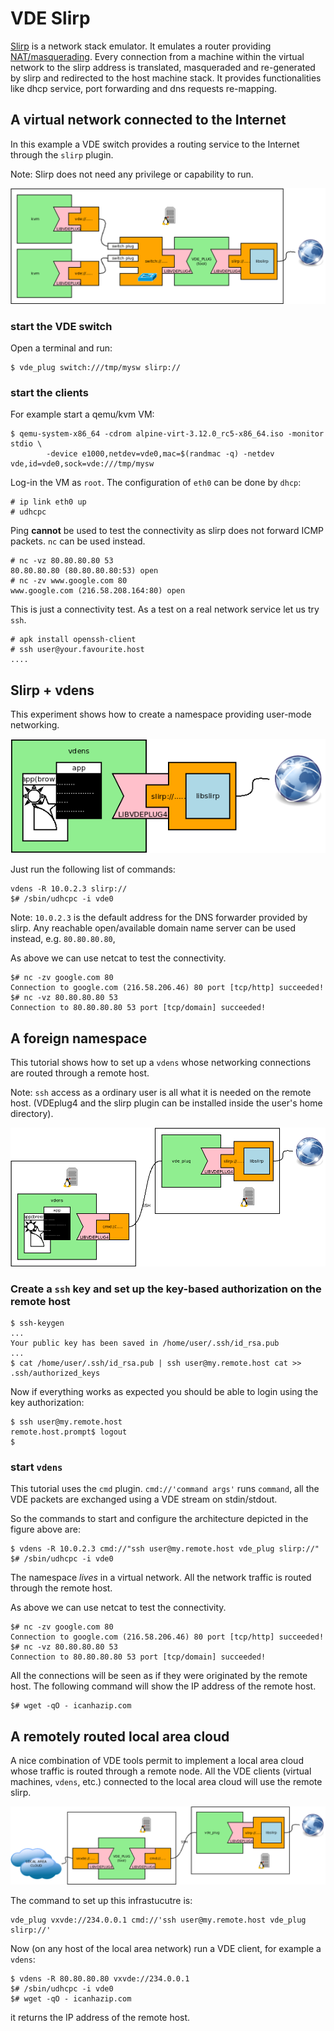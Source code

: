 VDE Slirp
====

[Slirp](https://en.wikipedia.org/wiki/Slirp) is a network stack emulator. It
emulates a router providing
[NAT/masquerading](https://en.wikipedia.org/wiki/Network_address_translation).
Every connection from a machine within the virtual network to the slirp
address is translated, masqueraded and re-generated by slirp and redirected
to the host machine stack. It provides
functionalities like dhcp service, port forwarding and dns requests re-mapping.

## A virtual network connected to the Internet

In this example a VDE switch provides a routing service to the Internet through the `slirp`
plugin.

Note: Slirp does not need any privilege or capability to run.

![vde slirp+switch](pictures/vde_slirp_switch.png)

### start the VDE switch

Open a terminal and run:
```
$ vde_plug switch:///tmp/mysw slirp://
```

### start the clients

For example start a qemu/kvm VM:
```
$ qemu-system-x86_64 -cdrom alpine-virt-3.12.0_rc5-x86_64.iso -monitor stdio \
        -device e1000,netdev=vde0,mac=$(randmac -q) -netdev vde,id=vde0,sock=vde:///tmp/mysw
```

Log-in the VM as `root`. The configuration of `eth0` can be done by `dhcp`:
```
# ip link eth0 up
# udhcpc
```

Ping __cannot__ be used to test the connectivity as slirp does not forward ICMP packets.
`nc` can be used instead.
```
# nc -vz 80.80.80.80 53
80.80.80.80 (80.80.80.80:53) open
# nc -zv www.google.com 80
www.google.com (216.58.208.164:80) open
```

This is just a connectivity test. As a test on a real network service let us try `ssh`.
```
# apk install openssh-client
# ssh user@your.favourite.host
....
```

## Slirp + vdens

This experiment shows how to create a namespace providing user-mode networking.

![vdens + slirp](pictures/vde_vdens_slirp.png)

Just run the following list of commands:
```
vdens -R 10.0.2.3 slirp://
$# /sbin/udhcpc -i vde0
```

Note: `10.0.2.3` is the default address for the DNS forwarder provided by slirp. Any reachable open/available
domain name server can be used instead, e.g. `80.80.80.80`,

As above we can use netcat to test the connectivity.
```
$# nc -zv google.com 80
Connection to google.com (216.58.206.46) 80 port [tcp/http] succeeded!
$# nc -vz 80.80.80.80 53
Connection to 80.80.80.80 53 port [tcp/domain] succeeded!
```

## A foreign namespace

This tutorial shows how to set up a `vdens` whose networking connections are routed
through a remote host.

Note: `ssh` access as a ordinary user is all what it is needed on the remote host.
(VDEplug4 and the slirp plugin can be installed inside the user's home directory).

![vde slirp+cmd+ssh](pictures/vde_slirp_ssh.png)

### Create a `ssh` key and set up the key-based authorization on the remote host

```
$ ssh-keygen
...
Your public key has been saved in /home/user/.ssh/id_rsa.pub
...
$ cat /home/user/.ssh/id_rsa.pub | ssh user@my.remote.host cat >> .ssh/authorized_keys
```

Now if everything works as expected you should be able to login using the
key authorization:
```
$ ssh user@my.remote.host
remote.host.prompt$ logout
$
```

### start `vdens`

This tutorial uses the `cmd` plugin. `cmd://'command args'` runs `command`, all the VDE packets are exchanged
using a VDE stream on stdin/stdout.

So the commands to start and configure the architecture depicted in the figure above are:
```
$ vdens -R 10.0.2.3 cmd://"ssh user@my.remote.host vde_plug slirp://"
$# /sbin/udhcpc -i vde0
```
The namespace _lives_ in a virtual network. All the network traffic is routed through the remote host.

As above we can use netcat to test the connectivity.
```
$# nc -zv google.com 80
Connection to google.com (216.58.206.46) 80 port [tcp/http] succeeded!
$# nc -vz 80.80.80.80 53
Connection to 80.80.80.80 53 port [tcp/domain] succeeded!
```

All the connections will be seen as if they were originated by the remote host. The following command will show the
IP address of the remote host.
```
$# wget -qO - icanhazip.com
```

## A remotely routed local area cloud

A nice combination of VDE tools permit to implement a local area cloud whose traffic is routed through a remote node.
All the VDE clients (virtual machines, `vdens`, etc.) connected to the local area cloud will use the remote slirp.

![vde slirp+ssh+vxvde](pictures/vde_slirp_cloud.png)

The command to set up this infrastucutre is:
```
vde_plug vxvde://234.0.0.1 cmd://'ssh user@my.remote.host vde_plug slirp://'
```

Now (on any host of the local area network) run a VDE client, for example a `vdens`:
```
$ vdens -R 80.80.80.80 vxvde://234.0.0.1
$# /sbin/udhcpc -i vde0
$# wget -qO - icanhazip.com
```
it returns the IP address of the remote host.

